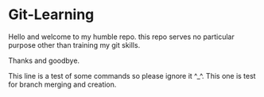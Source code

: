 # Git-Learning
Hello and welcome to my humble repo.
this repo serves no particular purpose other than training my git skills.


Thanks and goodbye.

This line is a test of some commands so please ignore it ^_^.
This one is test for branch merging and creation.
